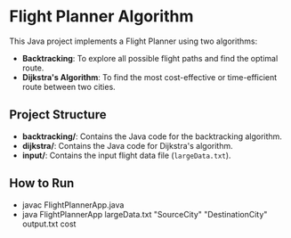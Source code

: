 # Flight Planner Algorithm

This Java project implements a Flight Planner using two algorithms:
- **Backtracking**: To explore all possible flight paths and find the optimal route.
- **Dijkstra's Algorithm**: To find the most cost-effective or time-efficient route between two cities.

## Project Structure
- **backtracking/**: Contains the Java code for the backtracking algorithm.
- **dijkstra/**: Contains the Java code for Dijkstra's algorithm.
- **input/**: Contains the input flight data file (`largeData.txt`).

## How to Run
- javac FlightPlannerApp.java
- java FlightPlannerApp largeData.txt "SourceCity" "DestinationCity" output.txt cost

